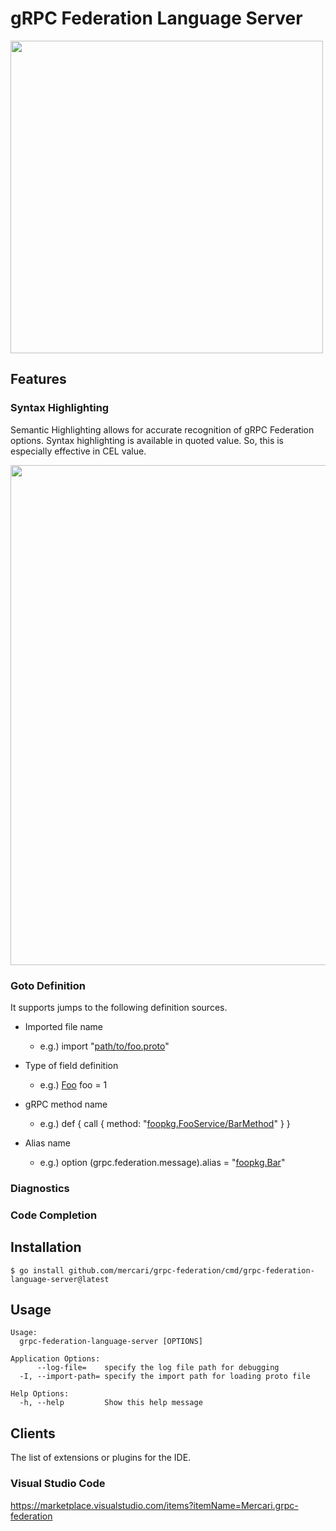 # gRPC Federation Language Server

<img width="500px" src="https://github.com/mercari/grpc-federation/blob/main/images/icon.png?raw=true"/>

## Features

### Syntax Highlighting

Semantic Highlighting allows for accurate recognition of gRPC Federation options.
Syntax highlighting is available in quoted value. So, this is especially effective in CEL value.

<img width="800px" src="https://github.com/mercari/grpc-federation/blob/main/images/semantic_highlighting.png?raw=true"/>

### Goto Definition

It supports jumps to the following definition sources.

- Imported file name
  - e.g.) import "<u>path/to/foo.proto</u>"

- Type of field definition
  - e.g.) <u>Foo</u> foo = 1

- gRPC method name
  - e.g.) def { call { method: "<u>foopkg.FooService/BarMethod</u>" } }

- Alias name
  - e.g.) option (grpc.federation.message).alias = "<u>foopkg.Bar</u>"

### Diagnostics

### Code Completion

## Installation

```console
$ go install github.com/mercari/grpc-federation/cmd/grpc-federation-language-server@latest
```

## Usage

```console
Usage:
  grpc-federation-language-server [OPTIONS]

Application Options:
      --log-file=    specify the log file path for debugging
  -I, --import-path= specify the import path for loading proto file

Help Options:
  -h, --help         Show this help message
```

## Clients

The list of extensions or plugins for the IDE.

### Visual Studio Code

https://marketplace.visualstudio.com/items?itemName=Mercari.grpc-federation